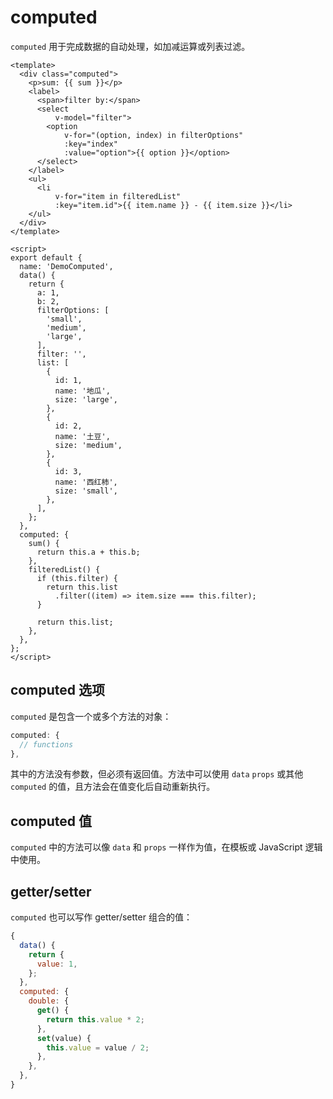 # computed

`computed` 用于完成数据的自动处理，如加减运算或列表过滤。

```vue
<template>
  <div class="computed">
    <p>sum: {{ sum }}</p>
    <label>
      <span>filter by:</span>
      <select
          v-model="filter">
        <option
            v-for="(option, index) in filterOptions"
            :key="index"
            :value="option">{{ option }}</option>
      </select>
    </label>
    <ul>
      <li
          v-for="item in filteredList"
          :key="item.id">{{ item.name }} - {{ item.size }}</li>
    </ul>
  </div>
</template>

<script>
export default {
  name: 'DemoComputed',
  data() {
    return {
      a: 1,
      b: 2,
      filterOptions: [
        'small',
        'medium',
        'large',
      ],
      filter: '',
      list: [
        {
          id: 1,
          name: '地瓜',
          size: 'large',
        },
        {
          id: 2,
          name: '土豆',
          size: 'medium',
        },
        {
          id: 3,
          name: '西红柿',
          size: 'small',
        },
      ],
    };
  },
  computed: {
    sum() {
      return this.a + this.b;
    },
    filteredList() {
      if (this.filter) {
        return this.list
          .filter((item) => item.size === this.filter);
      }

      return this.list;
    },
  },
};
</script>
```

## computed 选项

`computed` 是包含一个或多个方法的对象：

```js
computed: {
  // functions
},
```

其中的方法没有参数，但必须有返回值。方法中可以使用 `data` `props` 或其他 `computed` 的值，且方法会在值变化后自动重新执行。

## computed 值

`computed` 中的方法可以像 `data` 和 `props` 一样作为值，在模板或 JavaScript 逻辑中使用。

## getter/setter

`computed` 也可以写作 getter/setter 组合的值：

```js
{
  data() {
    return {
      value: 1,
    };
  },
  computed: {
    double: {
      get() {
        return this.value * 2;
      },
      set(value) {
        this.value = value / 2;
      },
    },
  },
}
```
